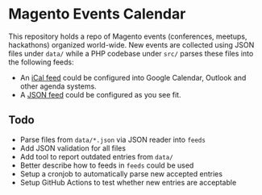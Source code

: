 # Magento Events Calendar
This repository holds a repo of Magento events (conferences, meetups,
hackathons) organized world-wide. New events are collected using JSON
files under `data/` while a PHP codebase under `src/` parses these files
into the following feeds:

- An [iCal feed](https://raw.githubusercontent.com/jissereitsma/magento-event-calendar/master/feeds/events.ics) could be configured into Google Calendar, Outlook and other agenda systems.
- A [JSON feed](https://raw.githubusercontent.com/jissereitsma/magento-event-calendar/master/feeds/events.json) could be configured as you see fit.

## Todo
- Parse files from `data/*.json` via JSON reader into `feeds`
- Add JSON validation for all files
- Add tool to report outdated entries from `data/` 
- Better describe how to feeds in `feeds` could be used
- Setup a cronjob to automatically parse new accepted entries
- Setup GitHub Actions to test whether new entries are acceptable
